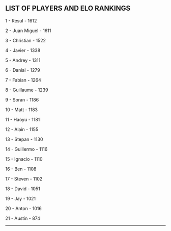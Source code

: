 ## LIST OF PLAYERS AND ELO RANKINGS


1 - Resul - 1612


2 - Juan Miguel - 1611


3 - Christian - 1522


4 - Javier - 1338


5 - Andrey - 1311


6 - Danial - 1279


7 - Fabian - 1264


8 - Guillaume - 1239


9 - Soran - 1186


10 - Matt - 1183


11 - Haoyu - 1181


12 - Alain - 1155


13 - Stepan - 1130


14 - Guillermo - 1116


15 - Ignacio - 1110


16 - Ben - 1108


17 - Steven - 1102


18 - David - 1051


19 - Jay - 1021


20 - Anton - 1016


21 - Austin - 874



--------------------------------------------------------------
